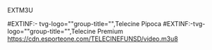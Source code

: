 EXTM3U

#EXTINF:- tvg-logo=""group-title="",Telecine Pipoca
#EXTINF:-tvg-logo=""group-title="",Telecine  Premium
https://cdn.esporteone.com/TELECINEFUNSD/video.m3u8

